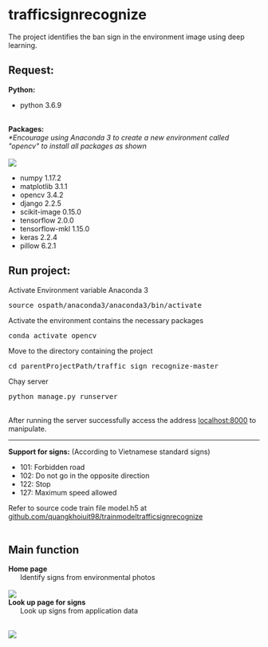 # trafficsignrecognize
The project identifies the ban sign in the environment image using deep learning.<br>

<h2>Request:</h2>
<b>Python:</b><br>
<ul>
     <li>python 3.6.9</li>
</ul>
<br>
<b>Packages:</b><br>
<i>*Encourage using Anaconda 3 to create a new environment called "opencv" to install all packages as shown</i><br>
<br>
<img src="https://github.com/quangkhoiuit98/trafficsignrecognize/blob/master/static/image/indexguide0.png">
<ul>
      <li>numpy 1.17.2</li>
     <li>matplotlib 3.1.1</li>
     <li>opencv 3.4.2</li>  
     <li>django 2.2.5</li>
     <li>scikit-image 0.15.0</li>
     <li>tensorflow 2.0.0</li>
       <li>tensorflow-mkl 1.15.0</li>
     <li>keras 2.2.4</li>
     <li>pillow 6.2.1</li>
</ul>
<h2>Run project:</h2>
Activate Environment variable Anaconda 3
<pre>source ospath/anaconda3/anaconda3/bin/activate</pre>
Activate the environment contains the necessary packages
<pre>conda activate opencv</pre>
Move to the directory containing the project
<pre>cd parentProjectPath/traffic_sign_recognize-master </pre>
Chạy server
<pre>python manage.py runserver</pre><br>
After running the server successfully access the address <a href="http://localhost:8000/" target="_blank">localhost:8000</a> to manipulate.
<hr>
<b>Support for signs:</b> (According to Vietnamese standard signs)<br>
<ul>
     <li>101: Forbidden road</li>
     <li>102: Do not go in the opposite direction</li>
     <li>122: Stop</li>
     <li>127: Maximum speed allowed</li>
</ul>
Refer to source code train file model.h5 at <a href="https://github.com/quangkhoiuit98/trainmodeltrafficsignrecognize">github.com/quangkhoiuit98/trainmodeltrafficsignrecognize</a>
<br>
<br>
<h2>Main function</h2>
<b>Home page</b><br>
&nbsp;&nbsp;&nbsp;&nbsp;&nbsp;&nbsp;Identify signs from environmental photos<br><br>
<img src="https://github.com/quangkhoiuit98/trafficsignrecognize/blob/master/static/image/demo.gif"><br>
<b>Look up page for signs</b><br>
&nbsp;&nbsp;&nbsp;&nbsp;&nbsp;&nbsp;Look up signs from application data<br><br>

<img src="https://github.com/quangkhoiuit98/trafficsignrecognize/blob/master/static/image/demo1.gif"><br><br>
